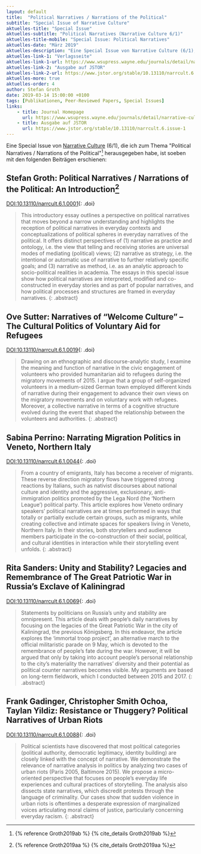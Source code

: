```yaml
---
layout: default
title:  "Political Narratives / Narrations of the Political"
subtitle: "Special Issue of Narrative Culture"
aktuelles-title: "Special Issue"
aktuelles-subtitle: "Political Narratives (Narrative Culture 6/1)"
aktuelles-title-mobile: "Special Issue: Political Narratives"
aktuelles-date: "März 2019"
aktuelles-description: "Eine Special Issue von Narrative Culture (6/1), die ich zum Thema 'Political Narratives / Narrations of the Political' herausgegeben habe, ist soeben erschienen."
aktuelles-link-1: "Verlagsseite"
aktuelles-link-1-url: https://www.wsupress.wayne.edu/journals/detail/narrative-culture
aktuelles-link-2: "Ausgabe auf JSTOR"
aktuelles-link-2-url: https://www.jstor.org/stable/10.13110/narrcult.6.issue-1
aktuelles-more: true
aktuelles-order: 4
author: Stefan Groth
date: 2019-03-14 15:00:00 +0100
tags: [Publikationen, Peer-Reviewed Papers, Special Issues]
links:
    - title: Journal Homepage
      url: https://www.wsupress.wayne.edu/journals/detail/narrative-culture
    - title: Ausgabe auf JSTOR
      url: https://www.jstor.org/stable/10.13110/narrcult.6.issue-1
---
```

Eine Special Issue von [Narrative Culture](https://www.wsupress.wayne.edu/journals/detail/narrative-culture) (6/1), die ich zum Thema "Political Narratives / Narrations of the Political"[^1] herausgegeben habe, ist soeben mit den folgenden Beiträgen erschienen:

## Stefan Groth: Political Narratives / Narrations of the Political: An Introduction[^2]
[DOI:10.13110/narrcult.6.1.0001](https://doi.org/10.13110/narrcult.6.1.0001){: .doi}
> This introductory essay outlines a perspective on political narratives that moves beyond a narrow understanding and highlights the reception of political narratives in everyday contexts and conceptualizations of political spheres in everyday narratives of the political. It offers distinct perspectives of (1) narrative as practice and ontology, i.e. the view that telling and receiving stories are universal modes of mediating (political) views; (2) narrative as strategy, i.e. the intentional or automatic use of narrative to further relatively specific goals; and (3) narrative as method, i.e. as an analytic approach to socio-political realities in academia. The essays in this special issue show how political narratives are interpreted, modified and co-constructed in everyday stories and as part of popular narratives, and how political processes and structures are framed in everyday narratives.
{: .abstract}

## Ove Sutter: Narratives of “Welcome Culture” – The Cultural Politics of Voluntary Aid for Refugees
[DOI:10.13110/narrcult.6.1.0019](https://doi.org/10.13110/narrcult.6.1.0019){: .doi}
> Drawing on an ethnographic and discourse-analytic study, I examine the meaning and function of narrative in the civic engagement of volunteers who provided humanitarian aid to refugees during the migratory movements of 2015. I argue that a group of self-organized volunteers in a medium-sized German town employed different kinds of narrative during their engagement to advance their own views on the migratory movements and on voluntary work with refugees. Moreover, a collective narrative in terms of a cognitive structure evolved during the event that shaped the relationship between the volunteers and authorities.
{: .abstract}

## Sabina Perrino: Narrating Migration Politics in Veneto, Northern Italy
[DOI:10.13110/narrcult.6.1.0044](https://doi.org/10.13110/narrcult.6.1.0044){: .doi}
> From a country of emigrants, Italy has become a receiver of migrants. These reverse direction migratory flows have triggered strong reactions by Italians, such as nativist discourses about national culture and identity and the aggressive, exclusionary, anti-immigration politics promoted by the Lega Nord (the ‘Northern League’) political party. This article explores how Veneto ordinary speakers’ political narratives are at times performed in ways that totally or partially exclude certain groups, such as migrants, while creating collective and intimate spaces for speakers living in Veneto, Northern Italy. In their stories, both storytellers and audience members participate in the co-construction of their social, political, and cultural identities in interaction while their storytelling event unfolds. 
{: .abstract}

## Rita Sanders: Unity and Stability? Legacies and Remembrance of The Great Patriotic War in Russia’s Exclave of Kaliningrad
[DOI:10.13110/narrcult.6.1.0069](https://doi.org/10.13110/narrcult.6.1.0069){: .doi}
> Statements by politicians on Russia’s unity and stability are omnipresent. This article deals with people’s daily narratives by focusing on the legacies of the Great Patriotic War in the city of Kaliningrad, the previous Königsberg. In this endeavor, the article explores the ‘immortal troop project’, an alternative march to the official militaristic parade on 9 May, which is devoted to the remembrance of people’s fate during the war. However, it will be argued that only by taking into account people’s personal relationship to the city’s materiality the narratives’ diversity and their potential as political counter narratives becomes visible. My arguments are based on long-term fieldwork, which I conducted between 2015 and 2017.
{: .abstract}

## Frank Gadinger, Christopher Smith Ochoa, Taylan Yildiz: Resistance or Thuggery? Political Narratives of Urban Riots
[DOI:10.13110/narrcult.6.1.0088](https://doi.org/10.13110/narrcult.6.1.0088){: .doi}
> Political scientists have discovered that most political categories (political authority, democratic legitimacy, identity building) are closely linked with the concept of narrative. We demonstrate the relevance of narrative analysis in politics by analyzing two cases of urban riots (Paris 2005, Baltimore 2015). We propose a micro-oriented perspective that focuses on people’s everyday life experiences and cultural practices of storytelling. The analysis also dissects state narratives, which discredit protests through the language of criminality. Our cases show that sudden violence in urban riots is oftentimes a desperate expression of marginalized voices articulating moral claims of justice, particularly concerning everyday racism.
{: .abstract}

[^1]: {% reference Groth2019ab %} {% cite_details Groth2019ab %}
[^2]: {% reference Groth2019aa %} {% cite_details Groth2019aa %}
